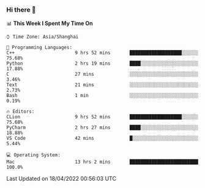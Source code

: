 ### Hi there 👋


<!--START_SECTION:waka-->
📊 **This Week I Spent My Time On** 

```text
⌚︎ Time Zone: Asia/Shanghai

💬 Programming Languages: 
C++                      9 hrs 52 mins       ███████████████████░░░░░░   75.68% 
Python                   2 hrs 19 mins       ████░░░░░░░░░░░░░░░░░░░░░   17.88% 
C                        27 mins             ░░░░░░░░░░░░░░░░░░░░░░░░░   3.46% 
Text                     21 mins             ░░░░░░░░░░░░░░░░░░░░░░░░░   2.73% 
Bash                     1 min               ░░░░░░░░░░░░░░░░░░░░░░░░░   0.19%

🔥 Editors: 
CLion                    9 hrs 52 mins       ███████████████████░░░░░░   75.68% 
PyCharm                  2 hrs 27 mins       ████░░░░░░░░░░░░░░░░░░░░░   18.88% 
VS Code                  42 mins             █░░░░░░░░░░░░░░░░░░░░░░░░   5.44%

💻 Operating System: 
Mac                      13 hrs 2 mins       █████████████████████████   100.0%

```


 Last Updated on 18/04/2022 00:56:03 UTC
<!--END_SECTION:waka-->

<!--
**SillyPasty/SillyPasty** is a ✨ _special_ ✨ repository because its `README.md` (this file) appears on your GitHub profile.

Here are some ideas to get you started:

- 🔭 I’m currently working on ...
- 🌱 I’m currently learning ...
- 👯 I’m looking to collaborate on ...
- 🤔 I’m looking for help with ...
- 💬 Ask me about ...
- 📫 How to reach me: ...
- 😄 Pronouns: ...
- ⚡ Fun fact: ...
-->


